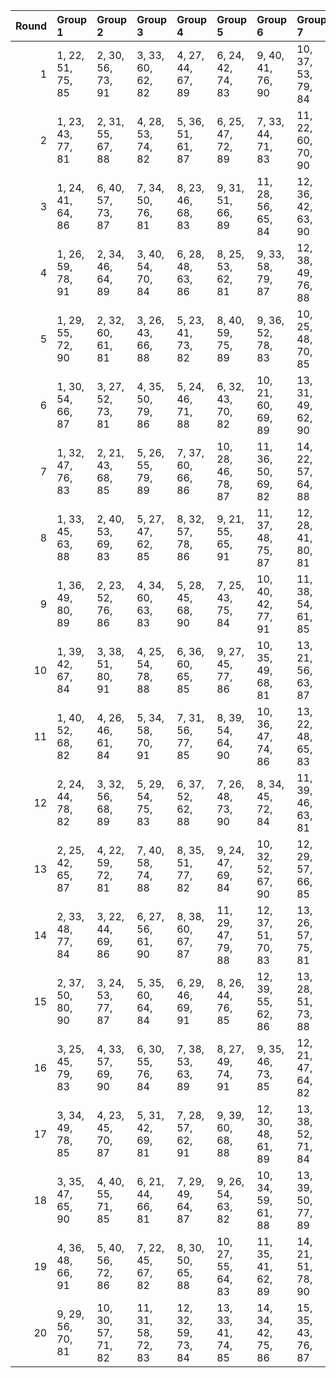 |   Round | Group 1           | Group 2            | Group 3            | Group 4            | Group 5            | Group 6            | Group 7            | Group 8            | Group 9            | Group 10           | Group 11           | Group 12      | Group 13      | Group 14      | Group 15       | Group 16       | Group 17       | Group 18       | Group 19       | Group 20       |
|--------:|:------------------|:-------------------|:-------------------|:-------------------|:-------------------|:-------------------|:-------------------|:-------------------|:-------------------|:-------------------|:-------------------|:--------------|:--------------|:--------------|:---------------|:---------------|:---------------|:---------------|:---------------|:---------------|
|       1 | 1, 22, 51, 75, 85 | 2, 30, 56, 73, 91  | 3, 33, 60, 62, 82  | 4, 27, 44, 67, 89  | 6, 24, 42, 74, 83  | 9, 40, 41, 76, 90  | 10, 37, 53, 79, 84 | 11, 26, 49, 71, 86 | 14, 31, 59, 68, 87 | 17, 36, 58, 64, 81 | 19, 35, 48, 80, 88 | 5, 38, 57, 77 | 7, 32, 46, 65 | 8, 21, 52, 70 | 12, 34, 54, 69 | 13, 23, 47, 78 | 15, 39, 45, 66 | 16, 28, 43, 72 | 18, 25, 55, 63 | 20, 29, 50, 61 |
|       2 | 1, 23, 43, 77, 81 | 2, 31, 55, 67, 88  | 4, 28, 53, 74, 82  | 5, 36, 51, 61, 87  | 6, 25, 47, 72, 89  | 7, 33, 44, 71, 83  | 11, 22, 60, 70, 90 | 14, 32, 50, 63, 91 | 15, 21, 54, 73, 86 | 16, 29, 41, 78, 84 | 20, 37, 58, 69, 85 | 3, 39, 48, 76 | 8, 24, 56, 80 | 9, 30, 59, 64 | 10, 38, 45, 62 | 12, 35, 52, 75 | 13, 27, 46, 66 | 17, 40, 49, 65 | 18, 26, 42, 68 | 19, 34, 57, 79 |
|       3 | 1, 24, 41, 64, 86 | 6, 40, 57, 73, 87  | 7, 34, 50, 76, 81  | 8, 23, 46, 68, 83  | 9, 31, 51, 66, 89  | 11, 28, 56, 65, 84 | 12, 36, 42, 63, 90 | 15, 22, 52, 79, 91 | 16, 32, 45, 80, 85 | 17, 38, 48, 72, 82 | 18, 27, 53, 70, 88 | 2, 35, 54, 74 | 3, 21, 58, 71 | 4, 29, 43, 62 | 5, 37, 49, 67  | 10, 39, 44, 75 | 13, 25, 59, 69 | 14, 33, 55, 61 | 19, 30, 60, 78 | 20, 26, 47, 77 |
|       4 | 1, 26, 59, 78, 91 | 2, 34, 46, 64, 89  | 3, 40, 54, 70, 84  | 6, 28, 48, 63, 86  | 8, 25, 53, 62, 81  | 9, 33, 58, 79, 87  | 12, 38, 49, 76, 88 | 13, 29, 42, 80, 82 | 15, 24, 50, 67, 85 | 17, 21, 57, 61, 83 | 20, 23, 44, 74, 90 | 4, 31, 47, 73 | 5, 39, 43, 65 | 7, 36, 41, 72 | 10, 22, 56, 66 | 11, 30, 52, 77 | 14, 35, 45, 69 | 16, 27, 60, 75 | 18, 32, 51, 71 | 19, 37, 55, 68 |
|       5 | 1, 29, 55, 72, 90 | 2, 32, 60, 61, 81  | 3, 26, 43, 66, 88  | 5, 23, 41, 73, 82  | 8, 40, 59, 75, 89  | 9, 36, 52, 78, 83  | 10, 25, 48, 70, 85 | 11, 33, 53, 68, 91 | 13, 30, 58, 67, 86 | 18, 34, 47, 80, 87 | 19, 21, 50, 74, 84 | 4, 37, 56, 76 | 6, 31, 45, 64 | 7, 39, 51, 69 | 12, 22, 46, 77 | 14, 38, 44, 65 | 15, 27, 42, 71 | 16, 35, 57, 63 | 17, 24, 54, 62 | 20, 28, 49, 79 |
|       6 | 1, 30, 54, 66, 87 | 3, 27, 52, 73, 81  | 4, 35, 50, 79, 86  | 5, 24, 46, 71, 88  | 6, 32, 43, 70, 82  | 10, 21, 60, 69, 89 | 13, 31, 49, 62, 90 | 14, 39, 53, 72, 85 | 15, 28, 59, 77, 83 | 17, 25, 41, 67, 91 | 20, 36, 57, 68, 84 | 2, 38, 47, 75 | 7, 23, 55, 80 | 8, 29, 58, 63 | 9, 37, 44, 61  | 11, 34, 51, 74 | 12, 26, 45, 65 | 16, 40, 48, 64 | 18, 33, 56, 78 | 19, 22, 42, 76 |
|       7 | 1, 32, 47, 76, 83 | 2, 21, 43, 68, 85  | 5, 26, 55, 79, 89  | 7, 37, 60, 66, 86  | 10, 28, 46, 78, 87 | 11, 36, 50, 69, 82 | 14, 22, 57, 64, 88 | 15, 30, 53, 75, 90 | 17, 27, 51, 63, 84 | 18, 35, 44, 72, 91 | 20, 33, 54, 65, 81 | 3, 29, 59, 67 | 4, 39, 52, 80 | 6, 34, 41, 77 | 8, 31, 48, 71  | 9, 23, 42, 62  | 12, 25, 56, 74 | 13, 40, 45, 61 | 16, 38, 58, 73 | 19, 24, 49, 70 |
|       8 | 1, 33, 45, 63, 88 | 2, 40, 53, 69, 83  | 5, 27, 47, 62, 85  | 8, 32, 57, 78, 86  | 9, 21, 55, 65, 91  | 11, 37, 48, 75, 87 | 12, 28, 41, 80, 81 | 14, 23, 49, 66, 84 | 16, 39, 56, 79, 82 | 19, 25, 58, 77, 90 | 20, 22, 43, 73, 89 | 3, 30, 46, 72 | 4, 38, 42, 64 | 6, 35, 59, 71 | 7, 24, 52, 61  | 10, 29, 51, 76 | 13, 34, 44, 68 | 15, 26, 60, 74 | 17, 31, 50, 70 | 18, 36, 54, 67 |
|       9 | 1, 36, 49, 80, 89 | 2, 23, 52, 76, 86  | 4, 34, 60, 63, 83  | 5, 28, 45, 68, 90  | 7, 25, 43, 75, 84  | 10, 40, 42, 77, 91 | 11, 38, 54, 61, 85 | 12, 27, 50, 72, 87 | 14, 24, 48, 79, 81 | 15, 32, 41, 69, 88 | 18, 37, 59, 65, 82 | 3, 31, 57, 74 | 6, 39, 58, 78 | 8, 33, 47, 66 | 9, 22, 53, 71  | 13, 35, 55, 70 | 16, 21, 46, 67 | 17, 29, 44, 73 | 19, 26, 56, 64 | 20, 30, 51, 62 |
|      10 | 1, 39, 42, 67, 84 | 3, 38, 51, 80, 91  | 4, 25, 54, 78, 88  | 6, 36, 60, 65, 85  | 9, 27, 45, 77, 86  | 10, 35, 49, 68, 81 | 13, 21, 56, 63, 87 | 14, 29, 52, 74, 89 | 16, 26, 50, 62, 83 | 17, 34, 43, 71, 90 | 19, 31, 46, 75, 82 | 2, 28, 58, 66 | 5, 33, 59, 76 | 7, 30, 47, 70 | 8, 22, 41, 61  | 11, 24, 55, 73 | 12, 40, 44, 79 | 15, 37, 57, 72 | 18, 23, 48, 69 | 20, 32, 53, 64 |
|      11 | 1, 40, 52, 68, 82 | 4, 26, 46, 61, 84  | 5, 34, 58, 70, 91  | 7, 31, 56, 77, 85  | 8, 39, 54, 64, 90  | 10, 36, 47, 74, 86 | 13, 22, 48, 65, 83 | 15, 38, 55, 78, 81 | 18, 24, 57, 76, 89 | 19, 32, 44, 62, 87 | 20, 21, 42, 72, 88 | 2, 29, 45, 71 | 3, 37, 41, 63 | 6, 23, 51, 79 | 9, 28, 50, 75  | 11, 27, 59, 80 | 12, 33, 43, 67 | 14, 25, 60, 73 | 16, 30, 49, 69 | 17, 35, 53, 66 |
|      12 | 2, 24, 44, 78, 82 | 3, 32, 56, 68, 89  | 5, 29, 54, 75, 83  | 6, 37, 52, 62, 88  | 7, 26, 48, 73, 90  | 8, 34, 45, 72, 84  | 11, 39, 46, 63, 81 | 12, 23, 60, 71, 91 | 16, 22, 55, 74, 87 | 17, 30, 42, 79, 85 | 20, 38, 59, 70, 86 | 1, 35, 58, 61 | 4, 21, 49, 77 | 9, 25, 57, 80 | 10, 31, 41, 65 | 13, 36, 53, 76 | 14, 28, 47, 67 | 15, 33, 51, 64 | 18, 40, 50, 66 | 19, 27, 43, 69 |
|      13 | 2, 25, 42, 65, 87 | 4, 22, 59, 72, 81  | 7, 40, 58, 74, 88  | 8, 35, 51, 77, 82  | 9, 24, 47, 69, 84  | 10, 32, 52, 67, 90 | 12, 29, 57, 66, 85 | 13, 37, 43, 64, 91 | 17, 33, 46, 80, 86 | 18, 39, 49, 73, 83 | 19, 28, 54, 71, 89 | 1, 31, 60, 79 | 3, 36, 55, 75 | 5, 30, 44, 63 | 6, 38, 50, 68  | 11, 21, 45, 76 | 14, 26, 41, 70 | 15, 34, 56, 62 | 16, 23, 53, 61 | 20, 27, 48, 78 |
|      14 | 2, 33, 48, 77, 84 | 3, 22, 44, 69, 86  | 6, 27, 56, 61, 90  | 8, 38, 60, 67, 87  | 11, 29, 47, 79, 88 | 12, 37, 51, 70, 83 | 13, 26, 57, 75, 81 | 15, 23, 58, 65, 89 | 16, 31, 54, 76, 91 | 18, 28, 52, 64, 85 | 20, 34, 55, 66, 82 | 1, 25, 50, 71 | 4, 30, 41, 68 | 5, 21, 53, 80 | 7, 35, 42, 78  | 9, 32, 49, 72  | 10, 24, 43, 63 | 14, 40, 46, 62 | 17, 39, 59, 74 | 19, 36, 45, 73 |
|      15 | 2, 37, 50, 80, 90 | 3, 24, 53, 77, 87  | 5, 35, 60, 64, 84  | 6, 29, 46, 69, 91  | 8, 26, 44, 76, 85  | 12, 39, 55, 62, 86 | 13, 28, 51, 73, 88 | 15, 25, 49, 61, 82 | 16, 33, 42, 70, 89 | 18, 30, 45, 74, 81 | 19, 38, 41, 66, 83 | 1, 27, 57, 65 | 4, 32, 58, 75 | 7, 21, 59, 79 | 9, 34, 48, 67  | 10, 23, 54, 72 | 11, 40, 43, 78 | 14, 36, 56, 71 | 17, 22, 47, 68 | 20, 31, 52, 63 |
|      16 | 3, 25, 45, 79, 83 | 4, 33, 57, 69, 90  | 6, 30, 55, 76, 84  | 7, 38, 53, 63, 89  | 8, 27, 49, 74, 91  | 9, 35, 46, 73, 85  | 12, 21, 47, 64, 82 | 17, 23, 56, 75, 88 | 18, 31, 43, 61, 86 | 19, 40, 51, 67, 81 | 20, 39, 41, 71, 87 | 1, 28, 44, 70 | 2, 36, 59, 62 | 5, 22, 50, 78 | 10, 26, 58, 80 | 11, 32, 42, 66 | 13, 24, 60, 72 | 14, 37, 54, 77 | 15, 29, 48, 68 | 16, 34, 52, 65 |
|      17 | 3, 34, 49, 78, 85 | 4, 23, 45, 70, 87  | 5, 31, 42, 69, 81  | 7, 28, 57, 62, 91  | 9, 39, 60, 68, 88  | 12, 30, 48, 61, 89 | 13, 38, 52, 71, 84 | 14, 27, 58, 76, 82 | 16, 24, 59, 66, 90 | 19, 29, 53, 65, 86 | 20, 35, 56, 67, 83 | 1, 37, 46, 74 | 2, 26, 51, 72 | 6, 22, 54, 80 | 8, 36, 43, 79  | 10, 33, 50, 73 | 11, 25, 44, 64 | 15, 40, 47, 63 | 17, 32, 55, 77 | 18, 21, 41, 75 |
|      18 | 3, 35, 47, 65, 90 | 4, 40, 55, 71, 85  | 6, 21, 44, 66, 81  | 7, 29, 49, 64, 87  | 9, 26, 54, 63, 82  | 10, 34, 59, 61, 88 | 13, 39, 50, 77, 89 | 14, 30, 43, 80, 83 | 16, 25, 51, 68, 86 | 18, 22, 58, 62, 84 | 20, 24, 45, 75, 91 | 1, 38, 56, 69 | 2, 27, 41, 79 | 5, 32, 48, 74 | 8, 37, 42, 73  | 11, 23, 57, 67 | 12, 31, 53, 78 | 15, 36, 46, 70 | 17, 28, 60, 76 | 19, 33, 52, 72 |
|      19 | 4, 36, 48, 66, 91 | 5, 40, 56, 72, 86  | 7, 22, 45, 67, 82  | 8, 30, 50, 65, 88  | 10, 27, 55, 64, 83 | 11, 35, 41, 62, 89 | 14, 21, 51, 78, 90 | 15, 31, 44, 80, 84 | 16, 37, 47, 71, 81 | 17, 26, 52, 69, 87 | 19, 23, 59, 63, 85 | 1, 34, 53, 73 | 2, 39, 57, 70 | 3, 28, 42, 61 | 6, 33, 49, 75  | 9, 38, 43, 74  | 12, 24, 58, 68 | 13, 32, 54, 79 | 18, 29, 60, 77 | 20, 25, 46, 76 |
|      20 | 9, 29, 56, 70, 81 | 10, 30, 57, 71, 82 | 11, 31, 58, 72, 83 | 12, 32, 59, 73, 84 | 13, 33, 41, 74, 85 | 14, 34, 42, 75, 86 | 15, 35, 43, 76, 87 | 16, 36, 44, 77, 88 | 17, 37, 45, 78, 89 | 18, 38, 46, 79, 90 | 19, 39, 47, 61, 91 | 1, 21, 48, 62 | 2, 22, 49, 63 | 3, 23, 50, 64 | 4, 24, 51, 65  | 5, 25, 52, 66  | 6, 26, 53, 67  | 7, 27, 54, 68  | 8, 28, 55, 69  | 20, 40, 60, 80 |